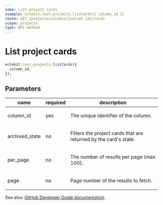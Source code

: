```yaml
---
name: List project cards
example: octokit.rest.projects.listCards({ column_id })
route: GET /projects/columns/{column_id}/cards
scope: projects
type: API method
---
```


# List project cards

```js
octokit.rest.projects.listCards({
  column_id,
});
```

## Parameters

<table>
  <thead>
    <tr>
      <th>name</th>
      <th>required</th>
      <th>description</th>
    </tr>
  </thead>
  <tbody>
    <tr><td>column_id</td><td>yes</td><td>

The unique identifier of the column.

</td></tr>
<tr><td>archived_state</td><td>no</td><td>

Filters the project cards that are returned by the card's state.

</td></tr>
<tr><td>per_page</td><td>no</td><td>

The number of results per page (max 100).

</td></tr>
<tr><td>page</td><td>no</td><td>

Page number of the results to fetch.

</td></tr>
  </tbody>
</table>

See also: [GitHub Developer Guide documentation](https://docs.github.com/rest/reference/projects#list-project-cards).
